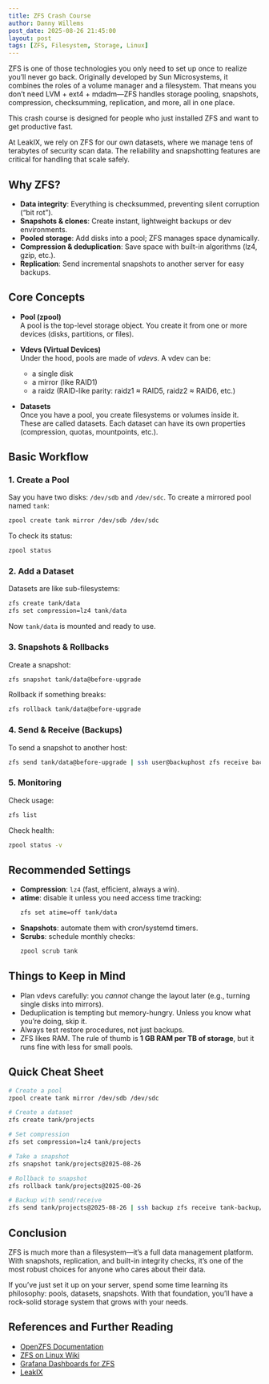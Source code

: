 ```yaml
---
title: ZFS Crash Course
author: Danny Willems
post_date: 2025-08-26 21:45:00
layout: post
tags: [ZFS, Filesystem, Storage, Linux]
---
```


ZFS is one of those technologies you only need to set up once to realize you’ll
never go back. Originally developed by Sun Microsystems, it combines the roles
of a volume manager and a filesystem. That means you don’t need LVM + ext4 +
mdadm—ZFS handles storage pooling, snapshots, compression, checksumming,
replication, and more, all in one place.

This crash course is designed for people who just installed ZFS and want to get
productive fast.

At LeakIX, we rely on ZFS for our own datasets, where we manage tens of
terabytes of security scan data. The reliability and snapshotting features are
critical for handling that scale safely.

## Why ZFS?

- **Data integrity**: Everything is checksummed, preventing silent corruption
  (“bit rot”).
- **Snapshots & clones**: Create instant, lightweight backups or dev
  environments.
- **Pooled storage**: Add disks into a pool; ZFS manages space dynamically.
- **Compression & deduplication**: Save space with built-in algorithms (lz4,
  gzip, etc.).
- **Replication**: Send incremental snapshots to another server for easy
  backups.

## Core Concepts

- **Pool (zpool)**  
  A pool is the top-level storage object. You create it from one or more devices
  (disks, partitions, or files).
- **Vdevs (Virtual Devices)**  
  Under the hood, pools are made of _vdevs_. A vdev can be:
  - a single disk
  - a mirror (like RAID1)
  - a raidz (RAID-like parity: raidz1 ≈ RAID5, raidz2 ≈ RAID6, etc.)

- **Datasets**  
  Once you have a pool, you create filesystems or volumes inside it. These are
  called datasets. Each dataset can have its own properties (compression,
  quotas, mountpoints, etc.).

## Basic Workflow

### 1. Create a Pool

Say you have two disks: `/dev/sdb` and `/dev/sdc`. To create a mirrored pool
named `tank`:

```bash
zpool create tank mirror /dev/sdb /dev/sdc
```

To check its status:

```bash
zpool status
```

### 2. Add a Dataset

Datasets are like sub-filesystems:

```bash
zfs create tank/data
zfs set compression=lz4 tank/data
```

Now `tank/data` is mounted and ready to use.

### 3. Snapshots & Rollbacks

Create a snapshot:

```bash
zfs snapshot tank/data@before-upgrade
```

Rollback if something breaks:

```bash
zfs rollback tank/data@before-upgrade
```

### 4. Send & Receive (Backups)

To send a snapshot to another host:

```bash
zfs send tank/data@before-upgrade | ssh user@backuphost zfs receive backup/data
```

### 5. Monitoring

Check usage:

```bash
zfs list
```

Check health:

```bash
zpool status -v
```

## Recommended Settings

- **Compression**: `lz4` (fast, efficient, always a win).
- **atime**: disable it unless you need access time tracking:
  ```bash
  zfs set atime=off tank/data
  ```
- **Snapshots**: automate them with cron/systemd timers.
- **Scrubs**: schedule monthly checks:
  ```bash
  zpool scrub tank
  ```

## Things to Keep in Mind

- Plan vdevs carefully: you _cannot_ change the layout later (e.g., turning
  single disks into mirrors).
- Deduplication is tempting but memory-hungry. Unless you know what you’re
  doing, skip it.
- Always test restore procedures, not just backups.
- ZFS likes RAM. The rule of thumb is **1 GB RAM per TB of storage**, but it
  runs fine with less for small pools.

## Quick Cheat Sheet

```bash
# Create a pool
zpool create tank mirror /dev/sdb /dev/sdc

# Create a dataset
zfs create tank/projects

# Set compression
zfs set compression=lz4 tank/projects

# Take a snapshot
zfs snapshot tank/projects@2025-08-26

# Rollback to snapshot
zfs rollback tank/projects@2025-08-26

# Backup with send/receive
zfs send tank/projects@2025-08-26 | ssh backup zfs receive tank-backup/projects
```

## Conclusion

ZFS is much more than a filesystem—it’s a full data management platform. With
snapshots, replication, and built-in integrity checks, it’s one of the most
robust choices for anyone who cares about their data.

If you’ve just set it up on your server, spend some time learning its
philosophy: pools, datasets, snapshots. With that foundation, you’ll have a
rock-solid storage system that grows with your needs.

## References and Further Reading

- [OpenZFS Documentation](https://openzfs.github.io/openzfs-docs/)
- [ZFS on Linux Wiki](https://github.com/openzfs/zfs/wiki)
- [Grafana Dashboards for ZFS](https://grafana.com/grafana/dashboards/?search=zfs)
- [LeakIX](https://leakix.net)
